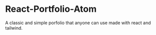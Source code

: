 # React-Portfolio-Atom
A classic and simple porfolio that anyone can use made with react and tailwind.
